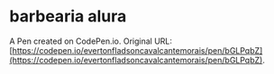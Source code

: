 # barbearia alura

A Pen created on CodePen.io. Original URL: [https://codepen.io/evertonfladsoncavalcantemorais/pen/bGLPqbZ](https://codepen.io/evertonfladsoncavalcantemorais/pen/bGLPqbZ).

